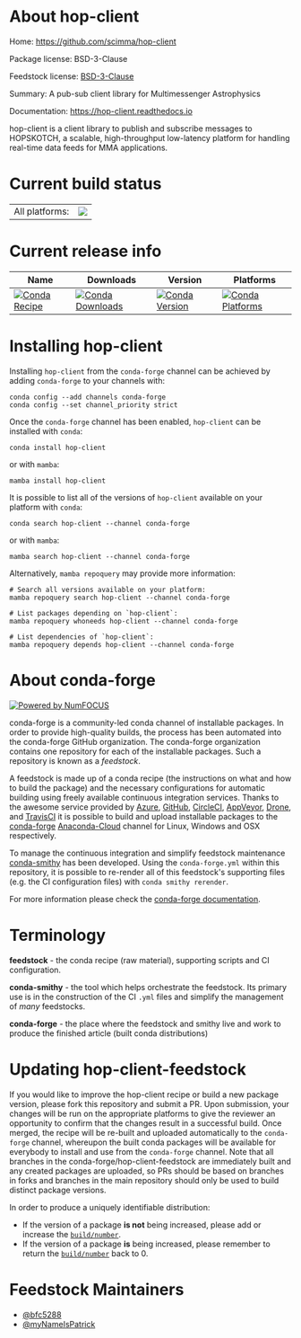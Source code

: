 About hop-client
================

Home: https://github.com/scimma/hop-client

Package license: BSD-3-Clause

Feedstock license: [BSD-3-Clause](https://github.com/conda-forge/hop-client-feedstock/blob/main/LICENSE.txt)

Summary: A pub-sub client library for Multimessenger Astrophysics

Documentation: https://hop-client.readthedocs.io

hop-client is a client library to publish and subscribe messages to
HOPSKOTCH, a scalable, high-throughput low-latency platform for handling
real-time data feeds for MMA applications.


Current build status
====================


<table><tr><td>All platforms:</td>
    <td>
      <a href="https://dev.azure.com/conda-forge/feedstock-builds/_build/latest?definitionId=14180&branchName=main">
        <img src="https://dev.azure.com/conda-forge/feedstock-builds/_apis/build/status/hop-client-feedstock?branchName=main">
      </a>
    </td>
  </tr>
</table>

Current release info
====================

| Name | Downloads | Version | Platforms |
| --- | --- | --- | --- |
| [![Conda Recipe](https://img.shields.io/badge/recipe-hop--client-green.svg)](https://anaconda.org/conda-forge/hop-client) | [![Conda Downloads](https://img.shields.io/conda/dn/conda-forge/hop-client.svg)](https://anaconda.org/conda-forge/hop-client) | [![Conda Version](https://img.shields.io/conda/vn/conda-forge/hop-client.svg)](https://anaconda.org/conda-forge/hop-client) | [![Conda Platforms](https://img.shields.io/conda/pn/conda-forge/hop-client.svg)](https://anaconda.org/conda-forge/hop-client) |

Installing hop-client
=====================

Installing `hop-client` from the `conda-forge` channel can be achieved by adding `conda-forge` to your channels with:

```
conda config --add channels conda-forge
conda config --set channel_priority strict
```

Once the `conda-forge` channel has been enabled, `hop-client` can be installed with `conda`:

```
conda install hop-client
```

or with `mamba`:

```
mamba install hop-client
```

It is possible to list all of the versions of `hop-client` available on your platform with `conda`:

```
conda search hop-client --channel conda-forge
```

or with `mamba`:

```
mamba search hop-client --channel conda-forge
```

Alternatively, `mamba repoquery` may provide more information:

```
# Search all versions available on your platform:
mamba repoquery search hop-client --channel conda-forge

# List packages depending on `hop-client`:
mamba repoquery whoneeds hop-client --channel conda-forge

# List dependencies of `hop-client`:
mamba repoquery depends hop-client --channel conda-forge
```


About conda-forge
=================

[![Powered by
NumFOCUS](https://img.shields.io/badge/powered%20by-NumFOCUS-orange.svg?style=flat&colorA=E1523D&colorB=007D8A)](https://numfocus.org)

conda-forge is a community-led conda channel of installable packages.
In order to provide high-quality builds, the process has been automated into the
conda-forge GitHub organization. The conda-forge organization contains one repository
for each of the installable packages. Such a repository is known as a *feedstock*.

A feedstock is made up of a conda recipe (the instructions on what and how to build
the package) and the necessary configurations for automatic building using freely
available continuous integration services. Thanks to the awesome service provided by
[Azure](https://azure.microsoft.com/en-us/services/devops/), [GitHub](https://github.com/),
[CircleCI](https://circleci.com/), [AppVeyor](https://www.appveyor.com/),
[Drone](https://cloud.drone.io/welcome), and [TravisCI](https://travis-ci.com/)
it is possible to build and upload installable packages to the
[conda-forge](https://anaconda.org/conda-forge) [Anaconda-Cloud](https://anaconda.org/)
channel for Linux, Windows and OSX respectively.

To manage the continuous integration and simplify feedstock maintenance
[conda-smithy](https://github.com/conda-forge/conda-smithy) has been developed.
Using the ``conda-forge.yml`` within this repository, it is possible to re-render all of
this feedstock's supporting files (e.g. the CI configuration files) with ``conda smithy rerender``.

For more information please check the [conda-forge documentation](https://conda-forge.org/docs/).

Terminology
===========

**feedstock** - the conda recipe (raw material), supporting scripts and CI configuration.

**conda-smithy** - the tool which helps orchestrate the feedstock.
                   Its primary use is in the construction of the CI ``.yml`` files
                   and simplify the management of *many* feedstocks.

**conda-forge** - the place where the feedstock and smithy live and work to
                  produce the finished article (built conda distributions)


Updating hop-client-feedstock
=============================

If you would like to improve the hop-client recipe or build a new
package version, please fork this repository and submit a PR. Upon submission,
your changes will be run on the appropriate platforms to give the reviewer an
opportunity to confirm that the changes result in a successful build. Once
merged, the recipe will be re-built and uploaded automatically to the
`conda-forge` channel, whereupon the built conda packages will be available for
everybody to install and use from the `conda-forge` channel.
Note that all branches in the conda-forge/hop-client-feedstock are
immediately built and any created packages are uploaded, so PRs should be based
on branches in forks and branches in the main repository should only be used to
build distinct package versions.

In order to produce a uniquely identifiable distribution:
 * If the version of a package **is not** being increased, please add or increase
   the [``build/number``](https://docs.conda.io/projects/conda-build/en/latest/resources/define-metadata.html#build-number-and-string).
 * If the version of a package **is** being increased, please remember to return
   the [``build/number``](https://docs.conda.io/projects/conda-build/en/latest/resources/define-metadata.html#build-number-and-string)
   back to 0.

Feedstock Maintainers
=====================

* [@bfc5288](https://github.com/bfc5288/)
* [@myNameIsPatrick](https://github.com/myNameIsPatrick/)

